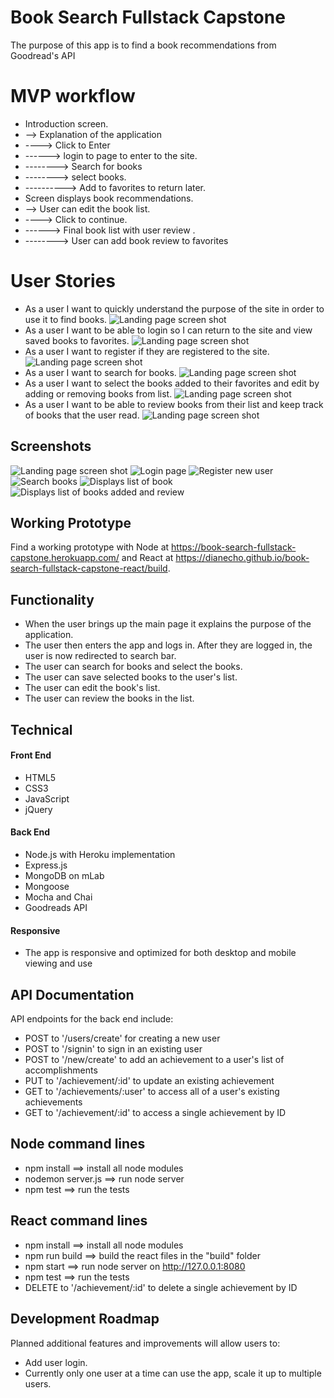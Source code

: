 # Book Search Fullstack Capstone
The purpose of this app is to find a book recommendations from Goodread's API

# MVP workflow
* Introduction screen.
* --> Explanation of the application
* ----> Click to Enter
* ------> login to page to enter to the site.
* --------> Search for books
* --------> select books.
* ----------> Add to favorites to return later.
* Screen displays book recommendations.
* --> User can edit the book list.
* ----> Click to continue.
* ------> Final book list with user review .
* --------> User can add book review to favorites

# User Stories
* As a user I want to quickly understand the purpose of the site in order to use it to find books.
![Landing page screen shot](https://github.com/DianeCho/book-search-fullstack-capstone/blob/master/github-images/pic1.png)
* As a user I want to be able to login so I can return to the site and view saved books to favorites.
![Landing page screen shot](https://github.com/DianeCho/book-search-fullstack-capstone/blob/master/github-images/pic2.png)
* As a user I want to register if they are registered to the site.
![Landing page screen shot](https://github.com/DianeCho/book-search-fullstack-capstone/blob/master/github-images/pic3.png)
* As a user I want to search for books.
![Landing page screen shot](https://github.com/DianeCho/book-search-fullstack-capstone/blob/master/github-images/pic4.png)
* As a user I want to select the books added to their favorites and edit by adding or removing books from list.
![Landing page screen shot](https://github.com/DianeCho/book-search-fullstack-capstone/blob/master/github-images/pic5.png)
* As a user I want to be able to review books from their list and keep track of books that the user read.
![Landing page screen shot](https://github.com/DianeCho/book-search-fullstack-capstone/blob/master/github-images/pic6.png)

## Screenshots
![Landing page screen shot](https://github.com/DianeCho/book-search-fullstack-capstone/blob/master/github-images/Screenshot1.png)
![Login page](https://github.com/DianeCho/book-search-fullstack-capstone/blob/master/github-images/Screenshot2.png)
![Register new user](https://github.com/DianeCho/book-search-fullstack-capstone/blob/master/github-images/Screenshot3.png)
![Search books](https://github.com/DianeCho/book-search-fullstack-capstone/blob/master/github-images/Screenshot4.png)
![Displays list of book](https://github.com/DianeCho/book-search-fullstack-capstone/blob/master/github-images/Screenshot5.png)
![Displays list of books added and review](https://github.com/DianeCho/book-search-fullstack-capstone/blob/master/github-images/Screenshot6.png)


## Working Prototype
Find a working prototype with Node at https://book-search-fullstack-capstone.herokuapp.com/ and React at https://dianecho.github.io/book-search-fullstack-capstone-react/build.

## Functionality
* When the user brings up the main page it explains the purpose of the application.
* The user then enters the app and logs in.  After they are logged in, the user is now redirected to search bar.
* The user can search for books and select the books.
* The user can save selected books to the user's list.
* The user can edit the book's list.
* The user can review the books in the list.


## Technical

#### Front End
* HTML5
* CSS3
* JavaScript
* jQuery

#### Back End
* Node.js with Heroku implementation
* Express.js
* MongoDB on mLab
* Mongoose
* Mocha and Chai
* Goodreads API

#### Responsive

* The app is responsive and optimized for both desktop and mobile viewing and use


## API Documentation
API endpoints for the back end include:
* POST to '/users/create' for creating a new user
* POST to '/signin' to sign in an existing user
* POST to '/new/create' to add an achievement to a user's list of accomplishments
* PUT to '/achievement/:id' to update an existing achievement
* GET to '/achievements/:user' to access all of a user's existing achievements
* GET to '/achievement/:id' to access a single achievement by ID

## Node command lines
* npm install ==> install all node modules
* nodemon server.js ==> run node server
* npm test ==> run the tests

## React command lines
* npm install ==> install all node modules
* npm run build ==> build the react files in the "build" folder
* npm start ==> run node server on http://127.0.0.1:8080
* npm test ==> run the tests
* DELETE to '/achievement/:id' to delete a single achievement by ID

## Development Roadmap
Planned additional features and improvements will allow users to:
* Add user login.
* Currently only one user at a time can use the app, scale it up to multiple users.
